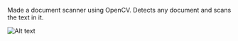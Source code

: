 Made a document scanner using OpenCV. Detects any document and scans the text in it.

![Alt text](scanned.jpg=250x)
